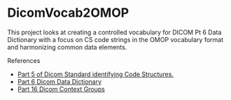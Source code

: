 # DicomVocab2OMOP
This project looks at creating a controlled vocabulary for DICOM Pt 6 Data Dictionary with a focus on CS code strings in the OMOP vocabulary format and harmonizing common data elements.

References
- [Part 5 of Dicom Standard identifying Code Structures.](https://dicom.nema.org/medical/dicom/current/output/html/part05.html)
- [Part 6 Dicom Data Dictionary](https://dicom.nema.org/medical/dicom/current/output/html/part06.html)
- [Part 16 Dicom Context Groups](https://dicom.nema.org/medical/dicom/current/output/html/part16.html#sect_CID_2)





